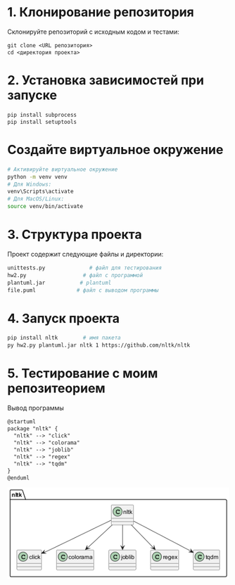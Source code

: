 # 1. Клонирование репозитория

Склонируйте репозиторий с исходным кодом и тестами:

```
git clone <URL репозитория>
cd <директория проекта>
```

# 2. Установка зависимостей при запуске

```
pip install subprocess
pip install setuptools
```

# Создайте виртуальное окружение

```bash
# Активируйте виртуальное окружение
python -m venv venv
# Для Windows:
venv\Scripts\activate
# Для MacOS/Linux:
source venv/bin/activate
```


# 3. Структура проекта
Проект содержит следующие файлы и директории:
```bash
unittests.py              # файл для тестирования
hw2.py                  # файл с программой
plantuml.jar           # plantuml
file.puml             # файл с выводом программы 
```

# 4. Запуск проекта
```bash
pip install nltk        # имя пакета
py hw2.py plantuml.jar nltk 1 https://github.com/nltk/nltk
```


# 5. Тестирование с моим репозитеорием 
Вывод программы
```
@startuml
package "nltk" {
  "nltk" --> "click"
  "nltk" --> "colorama"
  "nltk" --> "joblib"
  "nltk" --> "regex"
  "nltk" --> "tqdm"
}
@enduml
```
![alt text](dependencies.png)
